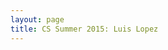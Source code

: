 ```yaml
---
layout: page
title: CS Summer 2015: Luis Lopez
---
```


[CS 373: Software Engineering]: /_posts/2015-6-18-Week1.md
[CS 378: Generic Programming]: /_posts/2015-6-18-cs378-Week1.md